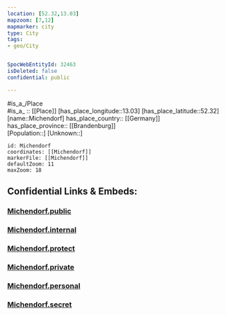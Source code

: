 ```yaml
---
location: [52.32,13.03] 
mapzoom: [7,12] 
mapmarker: city 
type: City
tags:
- geo/City


SpocWebEntityId: 32463
isDeleted: false
confidential: public

---
```

#is_a_/Place  
#is_a_ :: [[Place]] 
[has_place_longitude::13.03] 
[has_place_latitude::52.32] 
[name::Michendorf] 
has_place_country:: [[Germany]]  
has_place_province:: [[Brandenburg]]  
[Population::] 
[Unknown::] 


```leaflet
id: Michendorf
coordinates: [[Michendorf]] 
markerFile: [[Michendorf]] 
defaultZoom: 11 
maxZoom: 18
```


## Confidential Links & Embeds: 

### [Michendorf.public](/_public/\Earth\Continent\Europe\Europe~Central\Germany\Germany~East\Brandenburg\counties~Brandenburg\Potsdam-Mittelmark\cities~Potsdam-MittelmarkMichendorf.public.md) 

### [Michendorf.internal](/_internal/\Earth\Continent\Europe\Europe~Central\Germany\Germany~East\Brandenburg\counties~Brandenburg\Potsdam-Mittelmark\cities~Potsdam-MittelmarkMichendorf.internal.md) 

### [Michendorf.protect](/_protect/\Earth\Continent\Europe\Europe~Central\Germany\Germany~East\Brandenburg\counties~Brandenburg\Potsdam-Mittelmark\cities~Potsdam-MittelmarkMichendorf.protect.md) 

### [Michendorf.private](/_private/\Earth\Continent\Europe\Europe~Central\Germany\Germany~East\Brandenburg\counties~Brandenburg\Potsdam-Mittelmark\cities~Potsdam-MittelmarkMichendorf.private.md) 

### [Michendorf.personal](/_personal/\Earth\Continent\Europe\Europe~Central\Germany\Germany~East\Brandenburg\counties~Brandenburg\Potsdam-Mittelmark\cities~Potsdam-MittelmarkMichendorf.personal.md) 

### [Michendorf.secret](/_secret/\Earth\Continent\Europe\Europe~Central\Germany\Germany~East\Brandenburg\counties~Brandenburg\Potsdam-Mittelmark\cities~Potsdam-MittelmarkMichendorf.secret.md)

